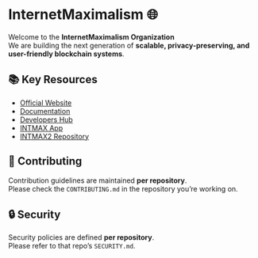 # InternetMaximalism 🌐

Welcome to the **InternetMaximalism Organization**  
We are building the next generation of **scalable, privacy-preserving, and user-friendly blockchain systems**.

## 📚 Key Resources

- [Official Website](https://intmax.io/)
- [Documentation](https://docs.network.intmax.io/)
- [Developers Hub](https://docs.network.intmax.io/developers-hub)
- [INTMAX App](https://app.intmax.io/)
- [INTMAX2 Repository](https://github.com/InternetMaximalism/intmax2)

## 🤝 Contributing

Contribution guidelines are maintained **per repository**.  
Please check the `CONTRIBUTING.md` in the repository you’re working on.

## 🔒 Security

Security policies are defined **per repository**.  
Please refer to that repo’s `SECURITY.md`.
